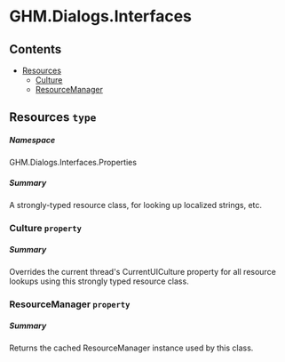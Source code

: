 <a name='assembly'></a>
# GHM.Dialogs.Interfaces

## Contents

- [Resources](#T-GHM.Dialogs.Interfaces-Properties-Resources 'GHM.Dialogs.Interfaces.Properties.Resources')
  - [Culture](#P-GHM.Dialogs.Interfaces-Properties-Resources-Culture 'GHM.Dialogs.Interfaces.Properties.Resources.Culture')
  - [ResourceManager](#P-GHM.Dialogs.Interfaces-Properties-Resources-ResourceManager 'GHM.Dialogs.Interfaces.Properties.Resources.ResourceManager')

<a name='T-GHM.Dialogs.Interfaces-Properties-Resources'></a>
## Resources `type`

##### Namespace

GHM.Dialogs.Interfaces.Properties

##### Summary

A strongly-typed resource class, for looking up localized strings, etc.

<a name='P-GHM.Dialogs.Interfaces-Properties-Resources-Culture'></a>
### Culture `property`

##### Summary

Overrides the current thread's CurrentUICulture property for all
  resource lookups using this strongly typed resource class.

<a name='P-GHM.Dialogs.Interfaces-Properties-Resources-ResourceManager'></a>
### ResourceManager `property`

##### Summary

Returns the cached ResourceManager instance used by this class.
